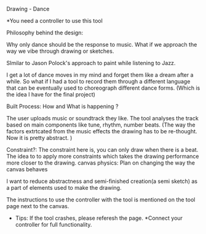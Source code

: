 Drawing - Dance

*You need a controller to use this tool

Philosophy behind the design: 

Why only dance should be the response to music. What if we approach the way we vibe through drawing or sketches. 

SImilar to Jason Polock's approach to paint while listening to Jazz. 

I get a lot of dance moves in my mind and forget them like a dream after a while. So what if I had a tool to record them through a different language that can be eventually used to choreograph different dance forms. (Which is the idea I have for the final project)

Built Process: How and What is happening ?

The user uploads music or soundtrack they like. The tool analyses the track based on main components like tune, rhythm, number beats. (The way the factors extrtcated from the music effects the drawing has to be re-thought. Now it is pretty abstract. )

Constraint?: 
The constraint here is, you can only draw when there is a beat. The idea to to apply more constraints which takes the drawing performance more closer to the drawing.
canvas physics: Plan on changing the way the canvas behaves 

I want to reduce abstractness and semi-finished creation(a semi sketch) as a part of elements used to make the drawing. 

The instructions to use the controller with the tool is mentioned on the tool page next to the canvas. 




* Tips: If the tool crashes, please referesh the page.
*Connect your controller for full functionality.
